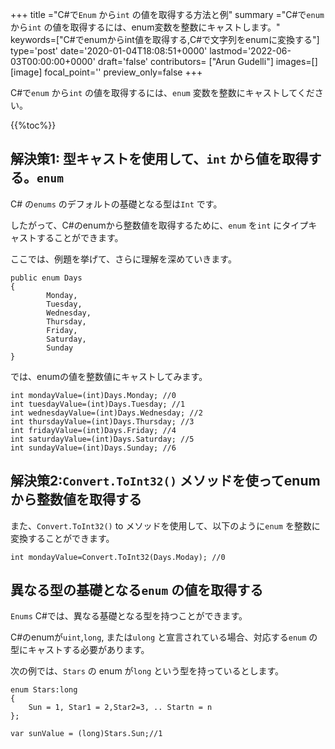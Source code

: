 +++
title   ="C#で`Enum` から`int` の値を取得する方法と例"
summary ="C#で`enum` から`int` の値を取得するには、enum変数を整数にキャストします。"
keywords=["C#でenumからint値を取得する,C#で文字列をenumに変換する"]
type='post'
date='2020-01-04T18:08:51+0000'
lastmod='2022-06-03T00:00:00+0000'
draft='false'
contributors= ["Arun Gudelli"]
images=[]
[image]
focal_point=''
preview_only=false
+++

C#で`enum` から`int` の値を取得するには、`enum` 変数を整数にキャストしてください。

{{%toc%}}

## 解決策1: 型キャストを使用して、`int` から値を取得する。`enum`

C# の`enums` のデフォルトの基礎となる型は`Int` です。

したがって、C#のenumから整数値を取得するために、`enum` を`int` にタイプキャストすることができます。

ここでは、例題を挙げて、さらに理解を深めていきます。

```
public enum Days
{
        Monday,  
        Tuesday,  
        Wednesday,  
        Thursday,  
        Friday,  
        Saturday,  
        Sunday
}
```

では、enumの値を整数値にキャストしてみます。

```
int mondayValue=(int)Days.Monday; //0
int tuesdayValue=(int)Days.Tuesday; //1
int wednesdayValue=(int)Days.Wednesday; //2
int thursdayValue=(int)Days.Thursday; //3
int fridayValue=(int)Days.Friday; //4
int saturdayValue=(int)Days.Saturday; //5
int sundayValue=(int)Days.Sunday; //6
```

## 解決策2:`Convert.ToInt32()` メソッドを使ってenumから整数値を取得する

また、`Convert.ToInt32()` to メソッドを使用して、以下のように`enum` を整数に変換することができます。

```
int mondayValue=Convert.ToInt32(Days.Moday); //0

```

## 異なる型の基礎となる`enum` の値を取得する

`Enums` C#では、異なる基礎となる型を持つことができます。 

C#のenumが`uint`,`long`, または`ulong` と宣言されている場合、対応する`enum` の型にキャストする必要があります。

次の例では、`Stars` の enum が`long` という型を持っているとします。

```
enum Stars:long 
{
    Sun = 1, Star1 = 2,Star2=3, .. Startn = n
};

var sunValue = (long)Stars.Sun;//1
```
